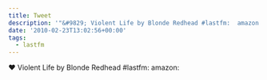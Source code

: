 ```yaml
---
title: Tweet
description: '"&#9829; Violent Life by Blonde Redhead #lastfm:  amazon: "'
date: '2010-02-23T13:02:56+00:00'
tags:
  - lastfm
---
```

&#9829; Violent Life by Blonde Redhead #lastfm:  amazon: 
